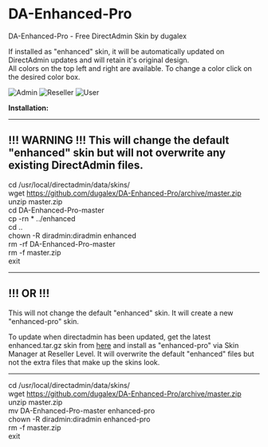 # DA-Enhanced-Pro
DA-Enhanced-Pro - Free DirectAdmin Skin by dugalex

If installed as "enhanced" skin, it will be automatically updated on DirectAdmin updates and will retain it's original design.  
All colors on the top left and right are available. To change a color click on the desired color box. 

![Admin](https://github.com/dugalex/DA-Enhanced-Pro/blob/master/images/skin-admin.jpg)
![Reseller](https://github.com/dugalex/DA-Enhanced-Pro/blob/master/images/skin-reseller.jpg)
![User](https://github.com/dugalex/DA-Enhanced-Pro/blob/master/images/skin-user.jpg)


<b>Installation:</b>

--------------------------------------------------------------------
!!! WARNING !!! This will change the default "enhanced" skin but will not overwrite any existing DirectAdmin files.
--------------------------------------------------------------------

cd /usr/local/directadmin/data/skins/  
wget https://github.com/dugalex/DA-Enhanced-Pro/archive/master.zip  
unzip master.zip  
cd DA-Enhanced-Pro-master  
cp -rn * ../enhanced  
cd ..  
chown -R diradmin:diradmin enhanced  
rm -rf DA-Enhanced-Pro-master  
rm -f master.zip  
exit  

--------------------------------------------------------------------
!!! OR !!!
--------------------------------------------------------------------  
This will not change the default "enhanced" skin. It will create a new "enhanced-pro" skin.  
  
To update when directadmin has been updated, get the latest enhanced.tar.gz skin from  [here](http://forum.directadmin.com/showthread.php?t=221&highlight=latest+enhanced) and install as "enhanced-pro" via Skin Manager at Reseller Level. It will overwrite the default "enhanced" files but not the extra files that make up the skins look.

--------------------------------------------------------------------

cd /usr/local/directadmin/data/skins/  
wget https://github.com/dugalex/DA-Enhanced-Pro/archive/master.zip  
unzip master.zip  
mv DA-Enhanced-Pro-master enhanced-pro  
chown -R diradmin:diradmin enhanced-pro  
rm -f master.zip  
exit 

